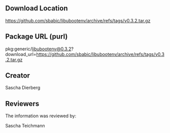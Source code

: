 ## Download Location

https://github.com/sbabic/libubootenv/archive/refs/tags/v0.3.2.tar.gz 

## Package URL (purl)

pkg:generic/libubootenv@0.3.2?download_url=https://github.com/sbabic/libubootenv/archive/refs/tags/v0.3.2.tar.gz 

## Creator

Sascha Dierberg

## Reviewers

The information was reviewed by:

Sascha Teichmann